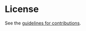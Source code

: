 # License

See the
[guidelines for contributions](https://github.com/rohanmahy/vcon-mimi-messages/blob/main/CONTRIBUTING.md).
